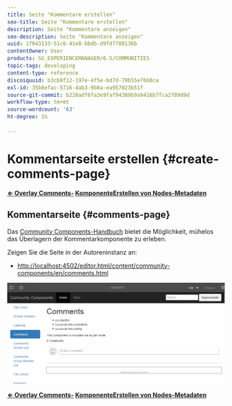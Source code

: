 ```yaml
---
title: Seite "Kommentare erstellen"
seo-title: Seite "Kommentare erstellen"
description: Seite "Kommentare anzeigen"
seo-description: Seite "Kommentare anzeigen"
uuid: 1f043133-51c6-41e8-bbdb-d9fd7780136b
contentOwner: User
products: SG_EXPERIENCEMANAGER/6.5/COMMUNITIES
topic-tags: developing
content-type: reference
discoiquuid: b3cb8f12-197e-4f5e-bd7d-70b55e76b0ca
exl-id: 35b8efac-5716-4ab3-9b8a-ea957023b51f
source-git-commit: b220adf6fa3e9faf94389b9a9416b7fca2f89d9d
workflow-type: tm+mt
source-wordcount: '63'
ht-degree: 1%

---
```


# Kommentarseite erstellen {#create-comments-page}

**[⇐ Overlay Comments-](overlay-comments.md) [KomponenteErstellen von Nodes-Metadaten](overlay-create-nodes.md)**

## Kommentarseite {#comments-page}

Das [Community Components-Handbuch](components-guide.md) bietet die Möglichkeit, mühelos das Überlagern der Kommentarkomponente zu erleben.

Zeigen Sie die Seite in der Autoreninstanz an:

* [http://localhost:4502/editor.html/content/community-components/en/comments.html](http://localhost:4502/editor.html/content/community-components/en/comments.html)

![Kommentare](assets/comments.png)

**[⇐ Overlay Comments-](overlay-comments.md) [KomponenteErstellen von Nodes-Metadaten](overlay-create-nodes.md)**

